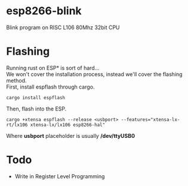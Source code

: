 # esp8266-blink
Blink program on RISC L106 80Mhz 32bit CPU

# Flashing
Running rust on ESP* is sort of hard...  
We won't cover the installation process, instead we'll cover the flashing method.  
First, install espflash through cargo.
```
cargo install espflash
```
Then, flash into the ESP.
```
cargo +xtensa espflash --release <usbport> --features="xtensa-lx-rt/lx106 xtensa-lx/lx106 esp8266-hal"
```
Where **usbport** placeholder is usually **/dev/ttyUSB0**

# Todo
- Write in Register Level Programming
